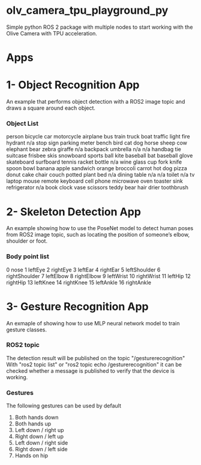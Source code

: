 # olv_camera_tpu_playground_py
Simple python ROS 2 package with multiple nodes to start working with the Olive Camera with TPU acceleration. 

# Apps 

# 1- Object Recognition App
An example that performs object detection with a ROS2 image topic and draws a square around each object. 

### Object List
person
bicycle
car
motorcycle
airplane
bus
train
truck
boat
traffic light
fire hydrant
n/a
stop sign
parking meter
bench
bird
cat
dog
horse
sheep
cow
elephant
bear
zebra
giraffe
n/a
backpack
umbrella
n/a
n/a
handbag
tie
suitcase
frisbee
skis
snowboard
sports ball
kite
baseball bat
baseball glove
skateboard
surfboard
tennis racket
bottle
n/a
wine glass
cup
fork
knife
spoon
bowl
banana
apple
sandwich
orange
broccoli
carrot
hot dog
pizza
donut
cake
chair
couch
potted plant
bed
n/a
dining table
n/a
n/a
toilet
n/a
tv
laptop
mouse
remote
keyboard
cell phone
microwave
oven
toaster
sink
refrigerator
n/a
book
clock
vase
scissors
teddy bear
hair drier
toothbrush

# 2- Skeleton Detection App
An example showing how to use the PoseNet model to detect human poses from ROS2 image topic, such as locating the position of someone’s elbow, shoulder or foot.

### Body point list
0	nose
1	leftEye
2	rightEye
3	leftEar
4	rightEar
5	leftShoulder
6	rightShoulder
7	leftElbow
8	rightElbow
9	leftWrist
10	rightWrist
11	leftHip
12	rightHip
13	leftKnee
14	rightKnee
15	leftAnkle
16	rightAnkle

# 3- Gesture Recognition App
An exmaple of showing how to use MLP neural network model to train gesture classes.

### ROS2 topic
The detection result will be published on the topic "/gesturerecognition"
With "ros2 topic list" or "ros2 topic echo /gesturerecognition" it can be checked whether a message is published to verify that the device is working.

### Gestures
The following gestures can be used by default

1) Both hands down
2) Both hands up
3) Left down / right up
4) Right down / left up
5) Left down / right side
6) Right down / left side
7) Hands on hip


